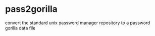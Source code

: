 # pass2gorilla
convert the standard unix password manager repository to a password gorilla data file

